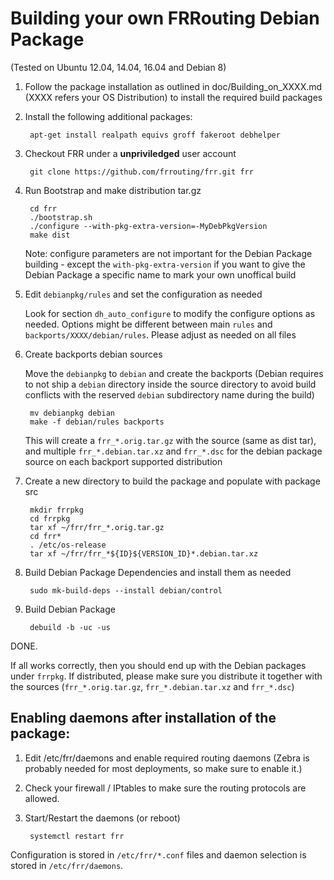 Building your own FRRouting Debian Package
==========================================
(Tested on Ubuntu 12.04, 14.04, 16.04 and Debian 8)

1. Follow the package installation as outlined in doc/Building_on_XXXX.md
   (XXXX refers your OS Distribution) to install the required build packages

2. Install the following additional packages:

        apt-get install realpath equivs groff fakeroot debhelper

3. Checkout FRR under a **unpriviledged** user account

        git clone https://github.com/frrouting/frr.git frr

4. Run Bootstrap and make distribution tar.gz

        cd frr
        ./bootstrap.sh
        ./configure --with-pkg-extra-version=-MyDebPkgVersion
        make dist
            
    Note: configure parameters are not important for the Debian Package
    building - except the `with-pkg-extra-version` if you want to give the
    Debian Package a specific name to mark your own unoffical build

5. Edit `debianpkg/rules` and set the configuration as needed

    Look for section `dh_auto_configure` to modify the configure
    options as needed. Options might be different between main `rules` and 
    `backports/XXXX/debian/rules`. Please adjust as needed on all files

6. Create backports debian sources
 
    Move the `debianpkg` to `debian` and create the backports
    (Debian requires to not ship a `debian` directory inside the source
    directory to avoid build conflicts with the reserved `debian` subdirectory
    name during the build)

        mv debianpkg debian
        make -f debian/rules backports

    This will create a `frr_*.orig.tar.gz` with the source (same as dist tar),
    and multiple `frr_*.debian.tar.xz` and `frr_*.dsc` for the debian package
    source on each backport supported distribution

6. Create a new directory to build the package and populate with package src

        mkdir frrpkg
        cd frrpkg
        tar xf ~/frr/frr_*.orig.tar.gz
        cd frr*
        . /etc/os-release
        tar xf ~/frr/frr_*${ID}${VERSION_ID}*.debian.tar.xz

7. Build Debian Package Dependencies and install them as needed

        sudo mk-build-deps --install debian/control

8. Build Debian Package

        debuild -b -uc -us

DONE.

If all works correctly, then you should end up with the Debian packages under 
`frrpkg`. If distributed, please make sure you distribute it together with
the sources (`frr_*.orig.tar.gz`, `frr_*.debian.tar.xz` and `frr_*.dsc`)


Enabling daemons after installation of the package:
---------------------------------------------------

1. Edit /etc/frr/daemons and enable required routing daemons (Zebra is probably needed for most deployments, so make sure to enable it.)
 
2. Check your firewall / IPtables to make sure the routing protocols are
allowed.
        
3. Start/Restart the daemons (or reboot)

        systemctl restart frr
            
Configuration is stored in `/etc/frr/*.conf` files and daemon selection is stored in `/etc/frr/daemons`.
